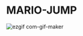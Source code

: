 # MARIO-JUMP

![ezgif com-gif-maker](https://user-images.githubusercontent.com/98614904/173971516-87d6b863-95cc-4f09-bdd1-707e27357f58.gif)
